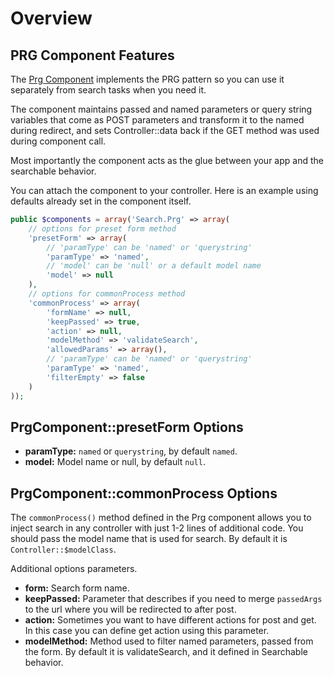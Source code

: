 Overview
========

PRG Component Features
----------------------

The [Prg Component](../../Controller/Component/PrgComponent.php) implements the PRG pattern so you can use it separately from search tasks when you need it.

The component maintains passed and named parameters or query string variables that come as POST parameters and transform it to the named during redirect, and sets Controller::data back if the GET method was used during component call.

Most importantly the component acts as the glue between your app and the searchable behavior.

You can attach the component to your controller. Here is an example using defaults already set in the component itself.

```php
public $components = array('Search.Prg' => array(
	// options for preset form method
	'presetForm' => array(
		// 'paramType' can be 'named' or 'querystring'
		'paramType' => 'named',
		// 'model' can be 'null' or a default model name
		'model' => null
	),
	// options for commonProcess method
	'commonProcess' => array(
		'formName' => null,
		'keepPassed' => true,
		'action' => null,
		'modelMethod' => 'validateSearch',
		'allowedParams' => array(),
		// 'paramType' can be 'named' or 'querystring'
		'paramType' => 'named',
		'filterEmpty' => false
	)
));
```

PrgComponent::presetForm Options
--------------------------------

* **paramType:** ```named``` or ```querystring```, by default ```named```.
* **model:** Model name or null, by default ```null```.

PrgComponent::commonProcess Options
-----------------------------------

The ```commonProcess()``` method defined in the Prg component allows you to inject search in any controller with just 1-2 lines of additional code. You should pass the model name that is used for search. By default it is ```Controller::$modelClass```.

Additional options parameters.

* **form:** Search form name.
* **keepPassed:** Parameter that describes if you need to merge ```passedArgs``` to the url where you will be redirected to after post.
* **action:** Sometimes you want to have different actions for post and get. In this case you can define get action using this parameter.
* **modelMethod:** Method used to filter named parameters, passed from the form. By default it is validateSearch, and it defined in Searchable behavior.
